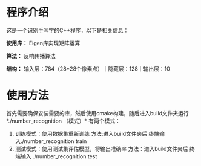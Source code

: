 # 程序介绍
这是一个识别手写字的C++程序，以下是相关信息：

**使用库：** Eigen库实现矩阵运算

**算法：** 反响传播算法

**结构：** 输入层：784（28*28个像素点）｜隐藏层：128｜输出层：10

# 使用方法
首先需要确保安装需要的库，然后使用cmake构建，随后进入build文件夹运行*./number_recognition （模式）*
有两个模式：
1. 训练模式：使用数据集重新训练 方法:进入build文件夹后 终端输入./number_recognition train
2. 测试模式：使用测试集评估模型，将输出准确率 方法：进入build文件夹后 终端输入 ./number_recognition test


